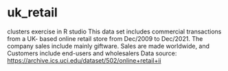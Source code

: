 # uk_retail
clusters exercise in R studio
This data set includes commercial transactions from a UK- based online retail store from Dec/2009 to Dec/2021.
The company sales include mainly giftware. Sales are made worldwide, and Customers include end-users and wholesalers
Data source: https://archive.ics.uci.edu/dataset/502/online+retail+ii

